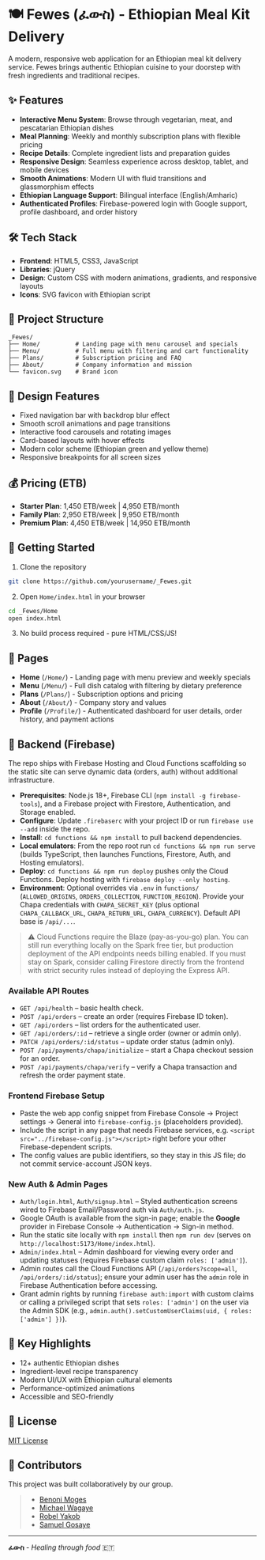 # 🍽️ Fewes (ፈውስ) - Ethiopian Meal Kit Delivery

A modern, responsive web application for an Ethiopian meal kit delivery service. Fewes brings authentic Ethiopian cuisine to your doorstep with fresh ingredients and traditional recipes.

## ✨ Features

- **Interactive Menu System**: Browse through vegetarian, meat, and pescatarian Ethiopian dishes
- **Meal Planning**: Weekly and monthly subscription plans with flexible pricing
- **Recipe Details**: Complete ingredient lists and preparation guides
- **Responsive Design**: Seamless experience across desktop, tablet, and mobile devices
- **Smooth Animations**: Modern UI with fluid transitions and glassmorphism effects
- **Ethiopian Language Support**: Bilingual interface (English/Amharic)
- **Authenticated Profiles**: Firebase-powered login with Google support, profile dashboard, and order history

## 🛠️ Tech Stack

- **Frontend**: HTML5, CSS3, JavaScript
- **Libraries**: jQuery
- **Design**: Custom CSS with modern animations, gradients, and responsive layouts
- **Icons**: SVG favicon with Ethiopian script

## 📂 Project Structure

```
_Fewes/
├── Home/          # Landing page with menu carousel and specials
├── Menu/          # Full menu with filtering and cart functionality
├── Plans/         # Subscription pricing and FAQ
├── About/         # Company information and mission
└── favicon.svg    # Brand icon
```

## 🎨 Design Features

- Fixed navigation bar with backdrop blur effect
- Smooth scroll animations and page transitions
- Interactive food carousels and rotating images
- Card-based layouts with hover effects
- Modern color scheme (Ethiopian green and yellow theme)
- Responsive breakpoints for all screen sizes

## 💰 Pricing (ETB)

- **Starter Plan**: 1,450 ETB/week | 4,950 ETB/month
- **Family Plan**: 2,950 ETB/week | 9,950 ETB/month
- **Premium Plan**: 4,450 ETB/week | 14,950 ETB/month

## 🚀 Getting Started

1. Clone the repository
```bash
git clone https://github.com/yourusername/_Fewes.git
```

2. Open `Home/index.html` in your browser
```bash
cd _Fewes/Home
open index.html
```

3. No build process required - pure HTML/CSS/JS!

## 📱 Pages

- **Home** (`/Home/`) - Landing page with menu preview and weekly specials
- **Menu** (`/Menu/`) - Full dish catalog with filtering by dietary preference
- **Plans** (`/Plans/`) - Subscription options and pricing
- **About** (`/About/`) - Company story and values
- **Profile** (`/Profile/`) - Authenticated dashboard for user details, order history, and payment actions

## 🧱 Backend (Firebase)

The repo ships with Firebase Hosting and Cloud Functions scaffolding so the static site can serve dynamic data (orders, auth) without additional infrastructure.

- **Prerequisites**: Node.js 18+, Firebase CLI (`npm install -g firebase-tools`), and a Firebase project with Firestore, Authentication, and Storage enabled.
- **Configure**: Update `.firebaserc` with your project ID or run `firebase use --add` inside the repo.
- **Install**: `cd functions && npm install` to pull backend dependencies.
- **Local emulators**: From the repo root run `cd functions && npm run serve` (builds TypeScript, then launches Functions, Firestore, Auth, and Hosting emulators).
- **Deploy**: `cd functions && npm run deploy` pushes only the Cloud Functions. Deploy hosting with `firebase deploy --only hosting`.
- **Environment**: Optional overrides via `.env` in `functions/` (`ALLOWED_ORIGINS`, `ORDERS_COLLECTION`, `FUNCTION_REGION`). Provide your Chapa credentials with `CHAPA_SECRET_KEY` (plus optional `CHAPA_CALLBACK_URL`, `CHAPA_RETURN_URL`, `CHAPA_CURRENCY`). Default API base is `/api/...`.

> ⚠️ Cloud Functions require the Blaze (pay-as-you-go) plan. You can still run everything locally on the Spark free tier, but production deployment of the API endpoints needs billing enabled. If you must stay on Spark, consider calling Firestore directly from the frontend with strict security rules instead of deploying the Express API.

### Available API Routes

- `GET /api/health` – basic health check.
- `POST /api/orders` – create an order (requires Firebase ID token).
- `GET /api/orders` – list orders for the authenticated user.
- `GET /api/orders/:id` – retrieve a single order (owner or admin only).
- `PATCH /api/orders/:id/status` – update order status (admin only).
- `POST /api/payments/chapa/initialize` – start a Chapa checkout session for an order.
- `POST /api/payments/chapa/verify` – verify a Chapa transaction and refresh the order payment state.

### Frontend Firebase Setup

- Paste the web app config snippet from Firebase Console → Project settings → General into `firebase-config.js` (placeholders provided).
- Include the script in any page that needs Firebase services, e.g. `<script src="../firebase-config.js"></script>` right before your other Firebase-dependent scripts.
- The config values are public identifiers, so they stay in this JS file; do not commit service-account JSON keys.

### New Auth & Admin Pages

- `Auth/login.html`, `Auth/signup.html` – Styled authentication screens wired to Firebase Email/Password auth via `Auth/auth.js`.
- Google OAuth is available from the sign-in page; enable the **Google** provider in Firebase Console → Authentication → Sign-in method.
- Run the static site locally with `npm install` then `npm run dev` (serves on `http://localhost:5173/Home/index.html`).
- `Admin/index.html` – Admin dashboard for viewing every order and updating statuses (requires Firebase custom claim `roles: ['admin']`).
- Admin routes call the Cloud Functions API (`/api/orders?scope=all`, `/api/orders/:id/status`); ensure your admin user has the `admin` role in Firebase Authentication before accessing.
- Grant admin rights by running `firebase auth:import` with custom claims or calling a privileged script that sets `roles: ['admin']` on the user via the Admin SDK (e.g., `admin.auth().setCustomUserClaims(uid, { roles: ['admin'] })`).

## 🌟 Key Highlights

- 12+ authentic Ethiopian dishes
- Ingredient-level recipe transparency
- Modern UI/UX with Ethiopian cultural elements
- Performance-optimized animations
- Accessible and SEO-friendly

## 📄 License

[MIT License](https://github.com/mk23rd/Fewes?tab=MIT-1-ov-file)

## 🤝 Contributors

This project was built collaboratively by our group.

> - [Benoni Moges](https://github.com/BenoniM)
> - [Michael Wagaye](https://github.com/mk23rd)
> - [Robel Yakob](https://github.com/Korvowastaken)
> - [Samuel Gosaye](https://github.com/SammyG02)


---

**ፈውስ** - *Healing through food* 🇪🇹
